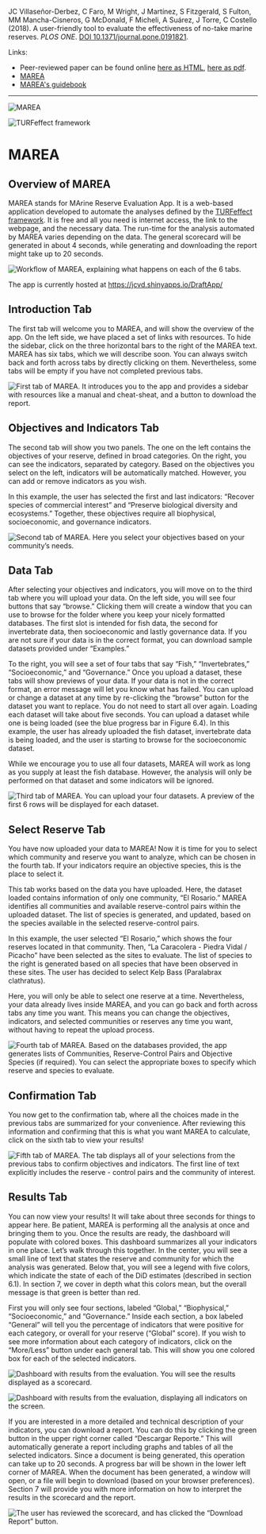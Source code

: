 
JC Villaseñor-Derbez, C Faro, M Wright, J Martínez, S Fitzgerald, S Fulton, MM Mancha-Cisneros, G McDonald, F Micheli, A Suárez, J Torre, C Costello (2018). A user-friendly tool to evaluate the effectiveness of no-take marine reserves. *PLOS ONE*. [DOI 10.1371/journal.pone.0191821](https://doi.org/10.1371/journal.pone.0191821).

Links:

- Peer-reviewed paper can be found online [here as HTML](http://journals.plos.org/plosone/article?id=10.1371/journal.pone.0191821), [here as pdf](http://journals.plos.org/plosone/article/file?id=10.1371/journal.pone.0191821&type=printable).
- [MAREA](turfeffect.shinyapps.io/marea/)
- [MAREA's guidebook](https://www.researchgate.net/publication/317840581_A_guide_to_evaluate_the_effectiveness_of_no-take_marine_reserves_in_Mexico)


-------


![MAREA](./MAREA/www/MAREAlogo.gif)

![TURFeffect framework](./Content/Framework.gif)

# MAREA

## Overview of MAREA
MAREA stands for MArine Reserve Evaluation App. It is a web-based application developed to automate the analyses defined by the [TURFeffect framework](www.turfeffect.org). It is free and all you need is internet access, the link to the webpage, and the necessary data. The run-time for the analysis automated by MAREA varies depending on the data. The general scorecard will be generated in about 4 seconds, while generating and downloading the report might take up to 20 seconds.

![Workflow of MAREA, explaining what happens on each of the 6 tabs.](./Content/Workflow.gif)

The app is currently hosted at https://jcvd.shinyapps.io/DraftApp/


## Introduction Tab

The first tab will welcome you to MAREA, and will show the overview of the app. On the left side, we have placed a set of links with resources. To hide the sidebar, click on the three horizontal bars to the right of the MAREA text.
MAREA has six tabs, which we will describe soon. You can always switch back and forth across tabs by directly clicking on them. Nevertheless, some tabs will be empty if you have not completed previous tabs.

![First tab of MAREA. It introduces you to the app and provides a sidebar with resources like a manual and cheat-sheat, and a button to download the report.](./Content/Tab1.png)


## Objectives and Indicators Tab

The second tab will show you two panels. The one on the left contains the objectives of your reserve, defined in broad categories. On the right, you can see the indicators, separated by category. Based on the objectives you select on the left, indicators will be automatically matched. However, you can add or remove indicators as you wish.

In this example, the user has selected the first and last indicators: “Recover species of commercial interest” and “Preserve biological diversity and ecosystems.” Together, these objectives require all biophysical, socioeconomic, and governance indicators.

![Second tab of MAREA. Here you select your objectives based on your community’s needs.](./Content/Tab2.png)


## Data Tab

After selecting your objectives and indicators, you will move on to the third tab where you will upload your data. On the left side, you will see four buttons that say “browse.” Clicking them will create a window that you can use to browse for the folder where you keep your nicely formatted databases. The first slot is intended for fish data, the second for invertebrate data, then socioeconomic and lastly governance data. If you are not sure if your data is in the correct format, you can download sample datasets provided under “Examples.”

To the right, you will see a set of four tabs that say “Fish,” “Invertebrates,” “Socioeconomic,” and “Governance.” Once you upload a dataset, these tabs will show previews of your data. If your data is not in the correct format, an error message will let you know what has failed. You can upload or change a dataset at any time by re-clicking the “browse” button for the dataset you want to replace. You do not need to start all over again.
Loading each dataset will take about five seconds. You can upload a dataset while one is being loaded (see the blue progress bar in Figure 6.4). In this example, the user has already uploaded the fish dataset, invertebrate data is being loaded, and the user is starting to browse for the socioeconomic dataset.

While we encourage you to use all four datasets, MAREA will work as long as you supply at least the fish database. However, the analysis will only be performed on that dataset and some indicators will be ignored.

![Third tab of MAREA. You can upload your four datasets. A preview of the first 6 rows will be displayed for each dataset.](./Content/Tab3.png)

## Select Reserve Tab
You have now uploaded your data to MAREA! Now it is time for you to select which community and reserve you want to analyze, which can be chosen in the fourth tab. If your indicators require an objective species, this is the place to select it.

This tab works based on the data you have uploaded. Here, the dataset loaded contains information of only one community, “El Rosario.” MAREA identifies all communities and available reserve-control pairs within the uploaded dataset. The list of species is generated, and updated, based on the species available in the selected reserve-control pairs.

In this example, the user selected “El Rosario,” which shows the four reserves located in that community. Then, “La Caracolera - Piedra Vidal / Picacho” have been selected as the sites to evaluate. The list of species to the right is generated based on all species that have been observed in these sites. The user has decided to select Kelp Bass (Paralabrax clathratus).

Here, you will only be able to select one reserve at a time. Nevertheless, your data already lives inside MAREA, and you can go back and forth across tabs any time you want. This means you can change the objectives, indicators, and selected communities or reserves any time you want, without having to repeat the upload process.


![Fourth tab of MAREA. Based on the databases provided, the app generates lists of Communities, Reserve-Control Pairs and Objective Species (if required). You can select the appropriate boxes to specify which reserve and species to evaluate.](./Content/Tab4.png)

## Confirmation Tab

You now get to the confirmation tab, where all the choices made in the previous tabs are summarized for your convenience. After reviewing this information and confirming that this is what you want MAREA to calculate, click on the sixth tab to view your results!

![Fifth tab of MAREA. The tab displays all of your selections from the previous tabs to confirm objectives and indicators. The first line of text explicitly includes the reserve - control pairs and the community of interest.](./Content/Tab5.png)

## Results Tab

You can now view your results! It will take about three seconds for things to appear here. Be patient, MAREA is performing all the analysis at once and bringing them to you. Once the results are ready, the dashboard will populate with colored boxes. This dashboard summarizes all your indicators in one place.
Let’s walk through this together. In the center, you will see a small line of text that states the reserve and community for which the analysis was generated. Below that, you will see a legend with five colors, which indicate the state of each of the DiD estimates (described in section 6.1). In section 7, we cover in depth what this colors mean, but the overall message is that green is better than red. 

First you will only see four sections, labeled “Global,” “Biophysical,” “Socioeconomic,” and “Governance.” Inside each section, a box labeled “General” will tell you the percentage of indicators that were positive for each category, or overall for your reserve (“Global” score). If you wish to see more information about each category of indicators, click on the “More/Less” button under each general tab. This will show you one colored box for each of the selected indicators.

![Dashboard with results from the evaluation. You will see the results displayed as a scorecard.](./Content/Tab6.png)

![Dashboard with results from the evaluation, displaying all indicators on the screen.](./Content/AllResults.png)

If you are interested in a more detailed and technical description of your indicators, you can download a report. You can do this by clicking the green button in the upper right corner called “Descargar Reporte.” This will automatically generate a report including graphs and tables of all the selected indicators. Since a document is being generated, this operation can take up to 20 seconds. A progress bar will be shown in the lower left corner of MAREA. When the document has been generated, a window will open, or a file will begin to download (based on your browser preferences). Section 7 will provide you with more information on how to interpret the results in the scorecard and the report.

![The user has reviewed the scorecard, and has clicked the “Download Report” button.](./Content/DownloadReport.png)





